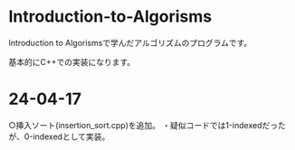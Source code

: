 # Introduction-to-Algorisms
Introduction to Algorismsで学んだアルゴリズムのプログラムです。

基本的にC++での実装になります。
# 24-04-17
○挿入ソート(insertion_sort.cpp)を追加。
・疑似コードでは1-indexedだったが、0-indexedとして実装。
